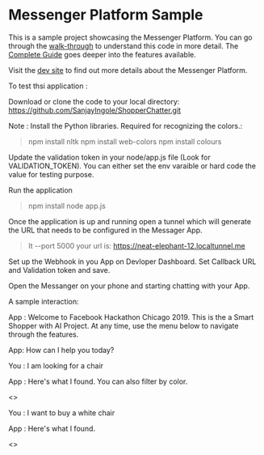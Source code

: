 # Messenger Platform Sample

This is a sample project showcasing the Messenger Platform. You can go through the [walk-through](https://developers.facebook.com/docs/messenger-platform/guides/quick-start) to understand this code in more detail. The [Complete Guide](https://developers.facebook.com/docs/messenger-platform/implementation) goes deeper into the features available.

Visit the [dev site](https://developers.facebook.com/docs/messenger-platform/) to find out more details about the Messenger Platform.

To test thsi application :

Download or clone the code to your local directory:
https://github.com/SanjayIngole/ShopperChatter.git

Note : Install the Python libraries. Required for recognizing the colors.:

> npm install nltk
> npm install web-colors
> npm install colours

Update the validation token in your node/app.js file (Look for VALIDATION_TOKEN). You can either set the env varaible or hard code the value for testing purpose. 

Run the application 
> npm install
> node app.js


Once the application is up and running open a tunnel which will generate the URL that needs to be configured in the Messager App.

> lt --port 5000
your url is: https://neat-elephant-12.localtunnel.me

Set up the Webhook in you App on Devloper Dashboard. Set Callback URL and Validation token and save.

Open the Messanger on your phone and starting chatting with your App.

A sample interaction:

App : Welcome to Facebook Hackathon Chicago 2019. This is the a Smart Shopper with AI Project. At any time, use the menu below to navigate through the features. 
      
App: How can I help you today?

You : I am looking for a chair

App : Here's what I found. You can also filter by color.

<<List of Products>>

You : I want to buy a white chair

App : Here's what I found.

<<List of Products>>
